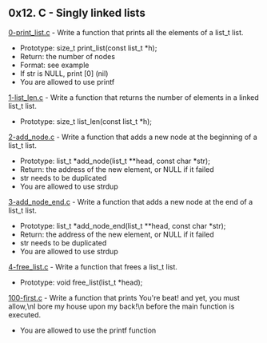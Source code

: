 ## 0x12. C - Singly linked lists

[0-print_list.c](./0-print_list.c) - Write a function that prints all the elements of a list_t list.

- Prototype: size_t print_list(const list_t \*h);
- Return: the number of nodes
- Format: see example
- If str is NULL, print [0] (nil)
- You are allowed to use printf

[1-list_len.c](./1-list_len.c) - Write a function that returns the number of elements in a linked list_t list.

- Prototype: size_t list_len(const list_t \*h);

[2-add_node.c](./2-add_node.c) - Write a function that adds a new node at the beginning of a list_t list.

- Prototype: list_t *add_node(list_t \*\*head, const char *str);
- Return: the address of the new element, or NULL if it failed
- str needs to be duplicated
- You are allowed to use strdup

[3-add_node_end.c](./3-add_node_end.c) - Write a function that adds a new node at the end of a list_t list.

- Prototype: list_t *add_node_end(list_t \*\*head, const char *str);
- Return: the address of the new element, or NULL if it failed
- str needs to be duplicated
- You are allowed to use strdup

[4-free_list.c](./4-free_list.c) - Write a function that frees a list_t list.

- Prototype: void free_list(list_t \*head);

[100-first.c](./100-first.c) - Write a function that prints You're beat! and yet, you must allow,\nI bore my house upon my back!\n before the main function is executed.

- You are allowed to use the printf function
